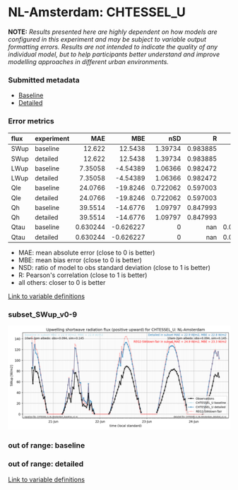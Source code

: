 # NL-Amsterdam: CHTESSEL_U

**NOTE:** *Results presented here are highly dependent on how models are configured in this experiment and may be subject to variable output formatting errors. Results are not intended to indicate the quality of any individual model, but to help participants better understand and improve modelling approaches in different urban environments.*

### Submitted metadata

- [Baseline](CHTESSEL_U_NL-Amsterdam_baseline_attrs.md)
- [Detailed](CHTESSEL_U_NL-Amsterdam_detailed_attrs.md)

### Error metrics

| flux   | experiment   |       MAE |        MBE |      nSD |          R |        5th |      95th |      RMSE |      cRMSE |      AMBE |     1-nSD |         1-R |   nSkewness |   nKurtosis |   Overlap |
|:-------|:-------------|----------:|-----------:|---------:|-----------:|-----------:|----------:|----------:|-----------:|----------:|----------:|------------:|------------:|------------:|----------:|
| SWup   | baseline     | 12.622    |  12.5438   | 1.39734  |   0.983885 |  1.18251   | 33.0211   | 16.8216   |   0.450461 | 12.5438   | 0.397337  |   0.0161154 |   0.0626525 |    0.30004  | 0.102922  |
| SWup   | detailed     | 12.622    |  12.5438   | 1.39734  |   0.983885 |  1.18251   | 33.0211   | 16.8216   |   0.450461 | 12.5438   | 0.397337  |   0.0161154 |   0.0626525 |    0.30004  | 0.102922  |
| LWup   | baseline     |  7.35058  |  -4.54389  | 1.06366  |   0.982472 | 11.3328    |  0.686981 |  9.14851  |   0.203323 |  4.54389  | 0.0636607 |   0.0175279 |   0.0919023 |    0.216741 | 0.0697938 |
| LWup   | detailed     |  7.35058  |  -4.54389  | 1.06366  |   0.982472 | 11.3328    |  0.686981 |  9.14851  |   0.203323 |  4.54389  | 0.0636607 |   0.0175279 |   0.0919023 |    0.216741 | 0.0697938 |
| Qle    | baseline     | 24.0766   | -19.8246   | 0.722062 |   0.597003 |  4.65992   | 36.9286   | 34.7204   |   0.811928 | 19.8246   | 0.277939  |   0.402997  |   0.85952   |    0.516902 | 0.466668  |
| Qle    | detailed     | 24.0766   | -19.8246   | 0.722062 |   0.597003 |  4.65992   | 36.9286   | 34.7204   |   0.811928 | 19.8246   | 0.277939  |   0.402997  |   0.85952   |    0.516902 | 0.466668  |
| Qh     | baseline     | 39.5514   | -14.6776   | 1.09797  |   0.847993 | 10.5094    | 30.9836   | 56.541    |   0.586002 | 14.6776   | 0.0979722 |   0.152007  |   1.05199   |    0.332059 | 0.335712  |
| Qh     | detailed     | 39.5514   | -14.6776   | 1.09797  |   0.847993 | 10.5094    | 30.9836   | 56.541    |   0.586002 | 14.6776   | 0.0979722 |   0.152007  |   1.05199   |    0.332059 | 0.335712  |
| Qtau   | baseline     |  0.630244 |  -0.626227 | 0        | nan        |  0.0606099 |  1.81938  |  0.872043 | nan        |  0.626227 | 1         | nan         |   1         |    1        | 0.8       |
| Qtau   | detailed     |  0.630244 |  -0.626227 | 0        | nan        |  0.0606099 |  1.81938  |  0.872043 | nan        |  0.626227 | 1         | nan         |   1         |    1        | 0.8       |

 - MAE: mean absolute error (close to 0 is better)
 - MBE: mean bias error (close to 0 is better)
 - NSD: ratio of model to obs standard deviation (close to 1 is better)
 - R: Pearson's correlation (close to 1 is better)
 - all others: closer to 0 is better

[Link to variable definitions](../modelattrs/variable_definitions.md)

### <a name="subset_swup_v0-9"></a>subset_SWup_v0-9
[![CHTESSEL_U_NL-Amsterdam_subset_SWup_v0-9.png](CHTESSEL_U_NL-Amsterdam_subset_SWup_v0-9.png)](CHTESSEL_U_NL-Amsterdam_subset_SWup_v0-9.png)

### out of range: baseline


### out of range: detailed



[Link to variable definitions](../modelattrs/variable_definitions.md)

